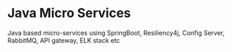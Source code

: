 # Java Micro Services
Java based micro-services using SpringBoot, Resiliency4j, Config Server, RabbitMQ, API gateway, ELK stack etc
